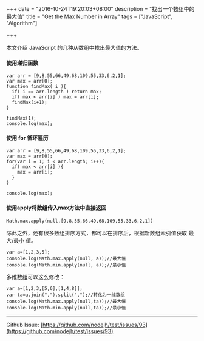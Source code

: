 +++
date = "2016-10-24T19:20:03+08:00"
description = "找出一个数组中的最大值"
title = "Get the Max Number in Array"
tags = ["JavaScript", "Algorithm"]

+++


本文介绍 JavaScript 的几种从数组中找出最大值的方法。

#### 使用递归函数

```
var arr = [9,8,55,66,49,68,109,55,33,6,2,1];
var max = arr[0];
function findMax( i ){
  if( i == arr.length ) return max;
  if( max < arr[i] ) max = arr[i];
  findMax(i+1);
}

findMax(1);
console.log(max);
```


#### 使用 for 循环遍历

```
var arr = [9,8,55,66,49,68,109,55,33,6,2,1];  
var max = arr[0];
for(var i = 1; i < arr.length; i++){
  if( max < arr[i] ){
    max = arr[i];
  }
}

console.log(max);
```

#### 使用apply将数组传入max方法中直接返回

```
Math.max.apply(null,[9,8,55,66,49,68,109,55,33,6,2,1])
```



除此之外，还有很多数组排序方式，都可以在排序后，根据新数组索引值获取 最大/最小 值。

```
var a=[1,2,3,5];
console.log(Math.max.apply(null, a));//最大值
console.log(Math.min.apply(null, a));//最小值
```

多维数组可以这么修改：

```
var a=[1,2,3,[5,6],[1,4,8]];
var ta=a.join(",").split(",");//转化为一维数组
console.log(Math.max.apply(null,ta));//最大值
console.log(Math.min.apply(null,ta));//最小值
```
---
Github Issue: [https://github.com/nodejh/test/issues/93](https://github.com/nodejh/test/issues/93)
